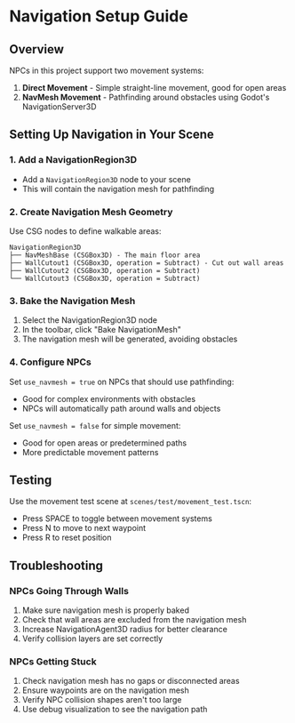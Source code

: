 # Navigation Setup Guide

## Overview
NPCs in this project support two movement systems:
1. **Direct Movement** - Simple straight-line movement, good for open areas
2. **NavMesh Movement** - Pathfinding around obstacles using Godot's NavigationServer3D

## Setting Up Navigation in Your Scene

### 1. Add a NavigationRegion3D
- Add a `NavigationRegion3D` node to your scene
- This will contain the navigation mesh for pathfinding

### 2. Create Navigation Mesh Geometry
Use CSG nodes to define walkable areas:
```
NavigationRegion3D
├── NavMeshBase (CSGBox3D) - The main floor area
├── WallCutout1 (CSGBox3D, operation = Subtract) - Cut out wall areas
├── WallCutout2 (CSGBox3D, operation = Subtract)
└── WallCutout3 (CSGBox3D, operation = Subtract)
```

### 3. Bake the Navigation Mesh
1. Select the NavigationRegion3D node
2. In the toolbar, click "Bake NavigationMesh"
3. The navigation mesh will be generated, avoiding obstacles

### 4. Configure NPCs
Set `use_navmesh = true` on NPCs that should use pathfinding:
- Good for complex environments with obstacles
- NPCs will automatically path around walls and objects

Set `use_navmesh = false` for simple movement:
- Good for open areas or predetermined paths
- More predictable movement patterns

## Testing
Use the movement test scene at `scenes/test/movement_test.tscn`:
- Press SPACE to toggle between movement systems
- Press N to move to next waypoint
- Press R to reset position

## Troubleshooting

### NPCs Going Through Walls
1. Make sure navigation mesh is properly baked
2. Check that wall areas are excluded from the navigation mesh
3. Increase NavigationAgent3D radius for better clearance
4. Verify collision layers are set correctly

### NPCs Getting Stuck
1. Check navigation mesh has no gaps or disconnected areas
2. Ensure waypoints are on the navigation mesh
3. Verify NPC collision shapes aren't too large
4. Use debug visualization to see the navigation path